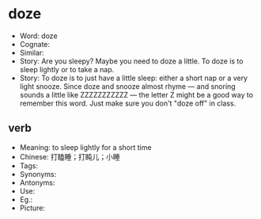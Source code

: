 # doze

- Word: doze
- Cognate: 
- Similar: 
- Story: Are you sleepy? Maybe you need to doze a little. To doze is to sleep lightly or to take a nap.
- Story: To doze is to just have a little sleep: either a short nap or a very light snooze. Since doze and snooze almost rhyme — and snoring sounds a little like ZZZZZZZZZZZ — the letter Z might be a good way to remember this word. Just make sure you don't "doze off" in class.

## verb

- Meaning: to sleep lightly for a short time
- Chinese: 打瞌睡；打盹儿；小睡
- Tags: 
- Synonyms: 
- Antonyms: 
- Use: 
- Eg.: 
- Picture: 

